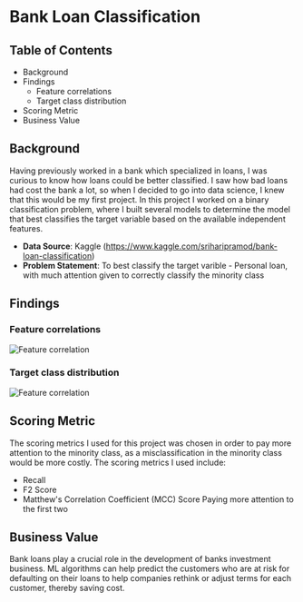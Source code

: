 # Bank Loan Classification
## Table of Contents

- Background
- Findings
  - Feature correlations
  - Target class distribution
- Scoring Metric
- Business Value 

## Background

Having previously worked in a bank which specialized in loans, I was curious to know how loans could be better classified. I saw how bad loans had cost the bank a lot, so when I decided to go into data science, I knew that this would be my first project.
In this project I worked on a binary classification problem, where I built several models to determine the model that best classifies the target variable based on the available independent features.
- **Data Source**: Kaggle (https://www.kaggle.com/sriharipramod/bank-loan-classification)
- **Problem Statement**: To best classify the target varible - Personal loan, with much attention given to correctly classify the minority class

## Findings

### Feature correlations
![Feature correlation](https://user-images.githubusercontent.com/78446940/133309697-c9cb23ce-3cc8-4d40-b4aa-f83ee161138f.PNG)

### Target class distribution
![Feature correlation](https://user-images.githubusercontent.com/78446940/133309571-8251eae6-c7ab-47f3-aa61-dafd23f62a28.PNG)

## Scoring Metric

The scoring metrics I used for this project was chosen in order to pay more attention to the minority class, as a misclassification in the minority class would be more costly. The scoring metrics I used include:
- Recall
- F2 Score
- Matthew's Correlation Coefficient (MCC) Score
Paying more attention to the first two

## Business Value

Bank loans play a crucial role in the development of banks investment business. ML algorithms can help predict the customers who are at risk for defaulting on their loans to help companies rethink or adjust terms for each customer, thereby saving cost.
